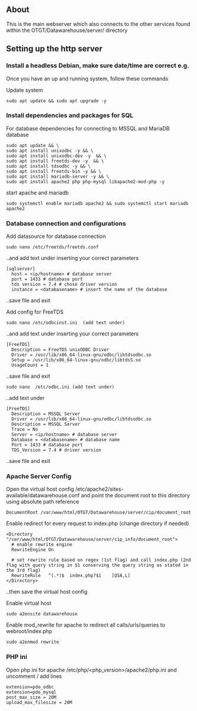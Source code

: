 ## About
This is the main webserver which also connects to the other services found within the OTGT/Datawarehouse/server/ directory


## Setting up the http server

### Install a headless Debian, make sure date/time are correct e.g.

Once you have an up and running system, follow these commands

Update system
```
sudo apt update && sudo apt upgrade -y
```

### Install dependencies and packages for SQL

For database dependencies for connecting to MSSQL and MariaDB database
```
sudo apt update && \
sudo apt install unixodbc -y && \
sudo apt install unixodbc-dev -y  && \
sudo apt install freetds-dev -y  && \
sudo apt install tdsodbc -y && \
sudo apt install freetds-bin -y && \
sudo apt install mariadb-server -y && \
sudo apt install apache2 php php-mysql libapache2-mod-php -y
```

start apache and mariadb
```
sudo systemctl enable mariadb apache2 && sudo systemctl start mariadb apache2
```

### Database connection and configurations
Add datasource for database connection
```
sudo nano /etc/freetds/freetds.conf
```

..and add text under inserting your correct parameters

```
[sqlserver]
  host = <ip/hostname> # database server
  port = 1433 # database port
  tds version = 7.4 # chose driver version
  instance = <databasename> # insert the name of the database
```
..save file and exit


Add config for FreeTDS
```
sudo nano /etc/odbcinst.ini  (add text under)
```
..and add text under inserting your correct parameters

```
[FreeTDS]
  Description = FreeTDS unixODBC Driver
  Driver = /usr/lib/x86_64-linux-gnu/odbc/libtdsodbc.so
  Setup = /usr/lib/x86_64-linux-gnu/odbc/libtdsS.so
  UsageCount = 1
```
..save file and exit

```
sudo nano  /etc/odbc.ini (add text under)
```
..add text under
```
[FreeTDS]
  Description = MSSQL Server
  Driver = /usr/lib/x86_64-linux-gnu/odbc/libtdsodbc.so
  Description = MSSQL Server
  Trace = No
  Server = <ip/hostname> # database server
  Database = <databasename> # database name
  Port = 1433 # database port
  TDS_Version = 7.4 # driver version
```
..save file and exit


### Apache Server Config

Open the virtual host config /etc/apache2/sites-available/datawarehouse.conf and point the document root to this directory using absolute path reference
```
DocumentRoot /var/www/html/OTGT/Datawarehouse/server/cip/document_root
```

Enable redirect for every request to index.php (change directory if needed)
```
<Directory "/var/www/html/OTGT/Datawarehouse/server/cip_info/document_root">
  # enable rewrite engine
  RewriteEngine On

  # set rewrite rule based on regex (1st flag) and call index.php (2nd flag with query string in $1 conserving the query string as stated in the 3rd flag)
  RewriteRule	^(.*)$	index.php?$1	[QSA,L]
</Directory>
```
..then save the virtual host config

Enable virtual host
```
sudo a2ensite datawarehouse
```

Enable mod_rewrite for apache to redirect all calls/urls/queries to webroot/index.php
```
sudo a2enmod rewrite
```


### PHP ini

Open php ini for apache /etc/php/<php_version>/apache2/php.ini and uncomment / add lines
```
extension=pdo_odbc
extension=pdo_mysql
post_max_size = 20M
upload_max_filesize = 20M
```
